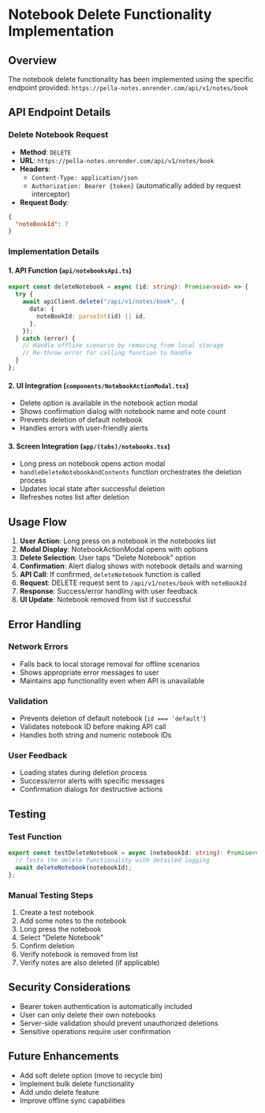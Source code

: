 # Notebook Delete Functionality Implementation

## Overview

The notebook delete functionality has been implemented using the specific endpoint provided: `https://pella-notes.onrender.com/api/v1/notes/book`

## API Endpoint Details

### Delete Notebook Request

- **Method**: `DELETE`
- **URL**: `https://pella-notes.onrender.com/api/v1/notes/book`
- **Headers**:
  - `Content-Type: application/json`
  - `Authorization: Bearer {token}` (automatically added by request interceptor)
- **Request Body**:

```json
{
  "noteBookId": 7
}
```

### Implementation Details

#### 1. API Function (`api/notebooksApi.ts`)

```typescript
export const deleteNotebook = async (id: string): Promise<void> => {
  try {
    await apiClient.delete("/api/v1/notes/book", {
      data: {
        noteBookId: parseInt(id) || id,
      },
    });
  } catch (error) {
    // Handle offline scenario by removing from local storage
    // Re-throw error for calling function to handle
  }
};
```

#### 2. UI Integration (`components/NotebookActionModal.tsx`)

- Delete option is available in the notebook action modal
- Shows confirmation dialog with notebook name and note count
- Prevents deletion of default notebook
- Handles errors with user-friendly alerts

#### 3. Screen Integration (`app/(tabs)/notebooks.tsx`)

- Long press on notebook opens action modal
- `handleDeleteNotebookAndContents` function orchestrates the deletion process
- Updates local state after successful deletion
- Refreshes notes list after deletion

## Usage Flow

1. **User Action**: Long press on a notebook in the notebooks list
2. **Modal Display**: NotebookActionModal opens with options
3. **Delete Selection**: User taps "Delete Notebook" option
4. **Confirmation**: Alert dialog shows with notebook details and warning
5. **API Call**: If confirmed, `deleteNotebook` function is called
6. **Request**: DELETE request sent to `/api/v1/notes/book` with `noteBookId`
7. **Response**: Success/error handling with user feedback
8. **UI Update**: Notebook removed from list if successful

## Error Handling

### Network Errors

- Falls back to local storage removal for offline scenarios
- Shows appropriate error messages to user
- Maintains app functionality even when API is unavailable

### Validation

- Prevents deletion of default notebook (`id === 'default'`)
- Validates notebook ID before making API call
- Handles both string and numeric notebook IDs

### User Feedback

- Loading states during deletion process
- Success/error alerts with specific messages
- Confirmation dialogs for destructive actions

## Testing

### Test Function

```typescript
export const testDeleteNotebook = async (notebookId: string): Promise<void> => {
  // Tests the delete functionality with detailed logging
  await deleteNotebook(notebookId);
};
```

### Manual Testing Steps

1. Create a test notebook
2. Add some notes to the notebook
3. Long press the notebook
4. Select "Delete Notebook"
5. Confirm deletion
6. Verify notebook is removed from list
7. Verify notes are also deleted (if applicable)

## Security Considerations

- Bearer token authentication is automatically included
- User can only delete their own notebooks
- Server-side validation should prevent unauthorized deletions
- Sensitive operations require user confirmation

## Future Enhancements

- Add soft delete option (move to recycle bin)
- Implement bulk delete functionality
- Add undo delete feature
- Improve offline sync capabilities
